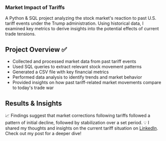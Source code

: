 ### Market Impact of Tariffs

A Python & SQL project analyzing the stock market's reaction to past U.S. tariff events under the Trump administration. Using historical data, I examined key metrics to derive insights into the potential effects of current trade tensions.

## Project Overview ✅
- Collected and processed market data from past tariff events
- Used SQL queries to extract relevant stock movement patterns
- Generated a CSV file with key financial metrics
- Performed data analysis to identify trends and market behavior
- Provided insights on how past tariff-related market movements compare to today's trade war

## Results & Insights
📈 Findings suggest that market corrections following tariffs followed a pattern of initial decline, followed by stabilization over a set period.
💡 I shared my thoughts and insights on the current tariff situation on [LinkedIn](https://www.linkedin.com/in/parampatel0511/). Check out my post for a deeper dive!

